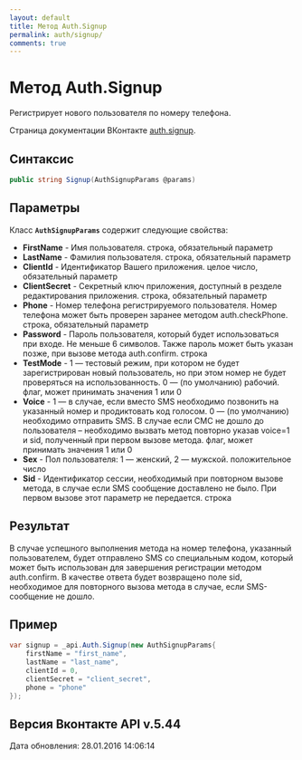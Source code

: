 ```yaml
---
layout: default
title: Метод Auth.Signup
permalink: auth/signup/
comments: true
---
```

# Метод Auth.Signup
Регистрирует нового пользователя по номеру телефона.

Страница документации ВКонтакте [auth.signup](https://vk.com/dev/auth.signup).

## Синтаксис
``` csharp
public string Signup(AuthSignupParams @params)
```

## Параметры
Класс **`AuthSignupParams`** содержит следующие свойства:

+ **FirstName** - Имя пользователя. строка, обязательный параметр
+ **LastName** - Фамилия пользователя. строка, обязательный параметр
+ **ClientId** - Идентификатор Вашего приложения. целое число, обязательный параметр
+ **ClientSecret** - Секретный ключ приложения, доступный в резделе редактирования приложения. строка, обязательный параметр
+ **Phone** - Номер телефона регистрируемого пользователя. Номер телефона может быть проверен заранее методом auth.checkPhone. строка, обязательный параметр
+ **Password** - Пароль пользователя, который будет использоваться при входе. Не меньше 6 символов. Также пароль может быть указан позже, при вызове метода auth.confirm. строка
+ **TestMode** - 1 — тестовый режим, при котором не будет зарегистрирован новый пользователь, но при этом номер не будет проверяться на использованность. 0 — (по умолчанию) рабочий. флаг, может принимать значения 1 или 0
+ **Voice** - 1 — в случае, если вместо SMS необходимо позвонить на указанный номер и продиктовать код голосом. 0 — (по умолчанию) необходимо отправить SMS. 
В случае если СМС не дошло до пользователя – необходимо вызвать метод повторно указав voice=1 и sid, полученный при первом вызове метода. флаг, может принимать значения 1 или 0
+ **Sex** - Пол пользователя: 1 — женский, 2 — мужской. положительное число
+ **Sid** - Идентификатор сессии, необходимый при повторном вызове метода, в случае если SMS сообщение доставлено не было. При первом вызове этот параметр не передается. строка

## Результат
В случае успешного выполнения метода на номер телефона, указанный пользователем, будет отправлено SMS со специальным кодом, который может быть использован для завершения регистрации методом auth.confirm. 
В качестве ответа будет возвращено поле sid, необходимое для повторного вызова метода в случае, если SMS-сообщение не дошло.

## Пример
``` csharp
var signup = _api.Auth.Signup(new AuthSignupParams{
	firstName = "first_name",
	lastName = "last_name",
	clientId = 0,
	clientSecret = "client_secret",
	phone = "phone"
});
```

## Версия Вконтакте API v.5.44
Дата обновления: 28.01.2016 14:06:14
